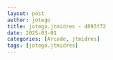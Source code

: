 ```yaml
---
layout: post
author: jotego
title: jotego.jtmidres - d893f72
date: 2025-03-01
categories: [Arcade, jtmidres]
tags: [jotego.jtmidres]
---
```


